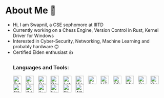 # About Me 👋
<ul>
  <li> Hi, I am Swapnil, a CSE sophomore at IIITD</li>
  <li> Currently working on a Chess Engine, Version Control in Rust, Kernel Driver for Windows </li> 
  <li> Interested in Cyber-Security, Networking, Machine Learning and probably hardware 🙃
  <li> Certified Elden enthusiast 👍 </li>

### Languages and Tools:

<img align="left" alt="Python" width="26px" src="https://user-images.githubusercontent.com/71426002/229275327-401c56e8-2265-4a61-8fce-2e88129290d4.svg" style="padding-right:10px;" />
<img align="left" alt="C" width="26px" src="https://user-images.githubusercontent.com/71426002/229275377-d17012b3-2887-419c-8d37-5bb5627b5845.png" style="padding-right:10px;" />
<img align="left" alt="C++" width="26px" src="https://user-images.githubusercontent.com/71426002/229275423-6e9e31bc-3b01-493b-86f5-6d4ff55a5ec4.svg" style="padding-right:10px;" />
<img align="left" alt="Dart" width="26px" src="https://user-images.githubusercontent.com/71426002/229275558-715fe489-5c40-4068-9bc7-9d54c79f0d0f.svg" style="padding-right:10px;" />
<img align="left" alt="Latex" width="26px" src="https://user-images.githubusercontent.com/71426002/229275664-463589db-6172-4c8c-b071-6e70d377c843.png" style="padding-right:10px;" />
<img align="left" alt="Visual Studio Code" width="26px" src="https://user-images.githubusercontent.com/71426002/229273357-2045a725-1bd1-41ec-afcc-4b04047beaac.png" style="padding-right:10px;" />
<img align="left" alt="Bash" width="26px" src="https://user-images.githubusercontent.com/71426002/229275719-e00beffc-66a8-414a-a969-2f9869166032.png" style="padding-right:10px;" />
<img align="left" alt="HTML5" width="26px" src="https://user-images.githubusercontent.com/71426002/229275821-87268f19-ad21-4806-8ee3-406d8ab782c4.svg" style="padding-right:10px;" />
<img align="left" alt="CSS3" width="26px" src="https://user-images.githubusercontent.com/71426002/229275872-c3b165e2-d759-42e2-8d95-f3428154c55b.png" style="padding-right:10px;" />
<img align="left" alt="MySQL" width="26px" src="https://user-images.githubusercontent.com/71426002/229275898-5327b477-8ef9-434c-b1da-a19706037cea.svg" style="padding-right:10px;" />
<img align="left" alt="Google Colab" width="26px" src="https://user-images.githubusercontent.com/71426002/229275915-b142a607-38c9-410e-84b4-ecd5d681f970.png" style="padding-right:10px;" />
<img align="left" alt="Overleaf" width="26px" src="https://user-images.githubusercontent.com/71426002/229275940-96c6a6a9-d7e6-4f4f-a96e-1b4d240cb78a.png" style="padding-right:10px;" />
<img align="left" alt="Git" width="26px" src="https://user-images.githubusercontent.com/71426002/229275955-6e997d05-ae4c-48dc-b782-b733a5237aa8.svg" style="padding-right:10px;" />
<img align="left" alt="GitHub" width="26px" src="https://user-images.githubusercontent.com/71426002/229275982-8871df16-6dfe-4abd-b65b-251fb4d357e0.png" style="padding-right:10px;" />
<img align="left" alt="Terminal" width="26px" src="https://user-images.githubusercontent.com/71426002/229276037-aedfd8be-439b-4d80-9ee9-8a775e3fa628.png" style="padding-right:10px;" />
<img align="left" alt="Figma" width="26px" src="https://user-images.githubusercontent.com/71426002/229276080-86f2090a-6c1e-41b6-b4a6-a3d368a3b3a6.png" style="padding-right:10px;" />
<img align="left" alt="Photoshop" width="26px" src="https://user-images.githubusercontent.com/71426002/229274976-9b0cafa9-0406-4929-9259-a00db031c99d.png" style="padding-right:10px;" />
<img align="left" alt="After Effects" width="26px" src="https://user-images.githubusercontent.com/71426002/229275028-ea18e82d-adee-4235-9db8-f8c10b41d5f6.png" style="padding-right:10px;" />
